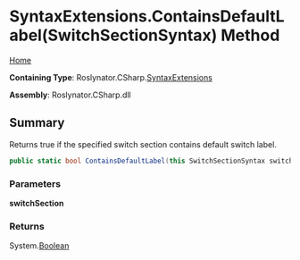 <a name="_top"></a>

# SyntaxExtensions\.ContainsDefaultLabel\(SwitchSectionSyntax\) Method

[Home](../../../../README.md#_top)

**Containing Type**: Roslynator\.CSharp\.[SyntaxExtensions](../README.md#_top)

**Assembly**: Roslynator\.CSharp\.dll

## Summary

Returns true if the specified switch section contains default switch label\.

```csharp
public static bool ContainsDefaultLabel(this SwitchSectionSyntax switchSection)
```

### Parameters

**switchSection**

### Returns

System\.[Boolean](https://docs.microsoft.com/en-us/dotnet/api/system.boolean)

